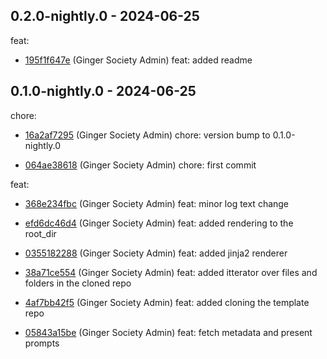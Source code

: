 ## 0.2.0-nightly.0 - 2024-06-25
feat:
 - [195f1f647e](195f1f647eaff21e0a1a44972c686515bff68ce7) (Ginger Society Admin) feat: added readme
	
## 0.1.0-nightly.0 - 2024-06-25
chore:
 - [16a2af7295](16a2af729588e956a73ed3b6f7556f76d2982f72) (Ginger Society Admin) chore: version bump to 0.1.0-nightly.0
	
 - [064ae38618](064ae38618f2935dfe791c2851cd30593af9723e) (Ginger Society Admin) chore: first commit
	
feat:
 - [368e234fbc](368e234fbcd295566ee6da08fd1421e1c0c0cb47) (Ginger Society Admin) feat: minor log text change
	
 - [efd6dc46d4](efd6dc46d44249f4e37909a7dd52df0aded26429) (Ginger Society Admin) feat: added rendering to the root_dir
	
 - [0355182288](0355182288707e3a3641f12b959540289172177c) (Ginger Society Admin) feat: added jinja2 renderer
	
 - [38a71ce554](38a71ce5548107dda05459b3d0b093371a772e99) (Ginger Society Admin) feat: added itterator over files and folders in the cloned repo
	
 - [4af7bb42f5](4af7bb42f5a475d96e1a9680e8c74c8ac1c88d54) (Ginger Society Admin) feat: added cloning the template repo
	
 - [05843a15be](05843a15be9f5b001c45ef78e41f9f3e1ab64009) (Ginger Society Admin) feat: fetch metadata and present prompts
	
